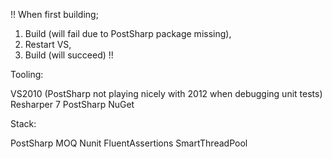 !! When first building; 

   1) Build (will fail due to PostSharp package missing), 
   2) Restart VS,
   3) Build (will succeed)  !!

Tooling:

VS2010 (PostSharp not playing nicely with 2012 when debugging unit tests)
Resharper 7
PostSharp
NuGet

Stack:

PostSharp
MOQ
Nunit
FluentAssertions
SmartThreadPool
